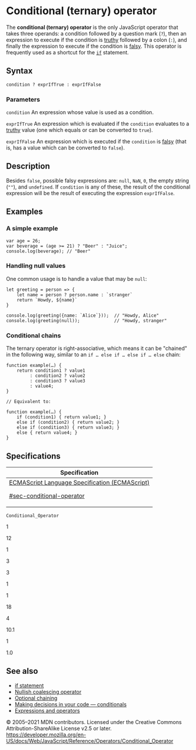 # Conditional (ternary) operator

The **conditional (ternary) operator** is the only JavaScript operator that takes three operands: a condition followed by a question mark (`?`), then an expression to execute if the condition is [truthy](https://developer.mozilla.org/en-US/docs/Glossary/Truthy) followed by a colon (`:`), and finally the expression to execute if the condition is [falsy](https://developer.mozilla.org/en-US/docs/Glossary/Falsy). This operator is frequently used as a shortcut for the [`if`](../statements/if...else) statement.

## Syntax

    condition ? exprIfTrue : exprIfFalse

### Parameters

`condition`
An expression whose value is used as a condition.

`exprIfTrue`
An expression which is evaluated if the `condition` evaluates to a [truthy](https://developer.mozilla.org/en-US/docs/Glossary/Truthy) value (one which equals or can be converted to `true`).

`exprIfFalse`
An expression which is executed if the `condition` is [falsy](https://developer.mozilla.org/en-US/docs/Glossary/Falsy) (that is, has a value which can be converted to `false`).

## Description

Besides `false`, possible falsy expressions are: `null`, `NaN`, `0`, the empty string (`""`), and `undefined`. If `condition` is any of these, the result of the conditional expression will be the result of executing the expression `exprIfFalse`.

## Examples

### A simple example

    var age = 26;
    var beverage = (age >= 21) ? "Beer" : "Juice";
    console.log(beverage); // "Beer"

### Handling null values

One common usage is to handle a value that may be `null`:

    let greeting = person => {
        let name = person ? person.name : `stranger`
        return `Howdy, ${name}`
    }

    console.log(greeting({name: `Alice`}));  // "Howdy, Alice"
    console.log(greeting(null));             // "Howdy, stranger"

### Conditional chains

The ternary operator is right-associative, which means it can be "chained" in the following way, similar to an `if … else if … else if … else` chain:

    function example(…) {
        return condition1 ? value1
             : condition2 ? value2
             : condition3 ? value3
             : value4;
    }

    // Equivalent to:

    function example(…) {
        if (condition1) { return value1; }
        else if (condition2) { return value2; }
        else if (condition3) { return value3; }
        else { return value4; }
    }

## Specifications

<table>
<thead>
<tr class="header">
<th>Specification</th>
</tr>
</thead>
<tbody>
<tr class="odd">
<td>
<a href="https://tc39.es/ecma262/#sec-conditional-operator">ECMAScript Language Specification (ECMAScript)
<br/>

<span class="small">#sec-conditional-operator</span>
</a>
</td>
</tr>
</tbody>
</table>

`Conditional_Operator`

1

12

1

3

3

1

1

18

4

10.1

1

1.0

## See also

-   [if statement](../statements/if...else)
-   [Nullish coalescing operator](nullish_coalescing_operator)
-   [Optional chaining](optional_chaining)
-   [Making decisions in your code — conditionals](https://developer.mozilla.org/en-US/docs/Learn/JavaScript/Building_blocks/conditionals)
-   [Expressions and operators](https://developer.mozilla.org/en-US/docs/Web/JavaScript/Guide/Expressions_and_Operators)

© 2005–2021 MDN contributors.
Licensed under the Creative Commons Attribution-ShareAlike License v2.5 or later.
<a href="https://developer.mozilla.org/en-US/docs/Web/JavaScript/Reference/Operators/Conditional_Operator" class="_attribution-link">https://developer.mozilla.org/en-US/docs/Web/JavaScript/Reference/Operators/Conditional_Operator</a>
